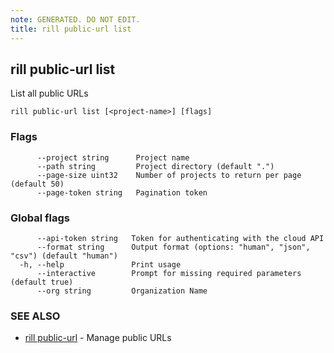 ```yaml
---
note: GENERATED. DO NOT EDIT.
title: rill public-url list
---
```

## rill public-url list

List all public URLs

```
rill public-url list [<project-name>] [flags]
```

### Flags

```
      --project string      Project name
      --path string         Project directory (default ".")
      --page-size uint32    Number of projects to return per page (default 50)
      --page-token string   Pagination token
```

### Global flags

```
      --api-token string   Token for authenticating with the cloud API
      --format string      Output format (options: "human", "json", "csv") (default "human")
  -h, --help               Print usage
      --interactive        Prompt for missing required parameters (default true)
      --org string         Organization Name
```

### SEE ALSO

* [rill public-url](public-url.md)	 - Manage public URLs


